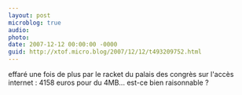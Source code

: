 ```yaml
---
layout: post
microblog: true
audio: 
photo: 
date: 2007-12-12 00:00:00 -0000
guid: http://xtof.micro.blog/2007/12/12/t493209752.html
---
```

effaré une fois de plus par le racket du palais des congrès sur l'accès internet : 4158 euros pour du 4MB... est-ce bien raisonnable ?
